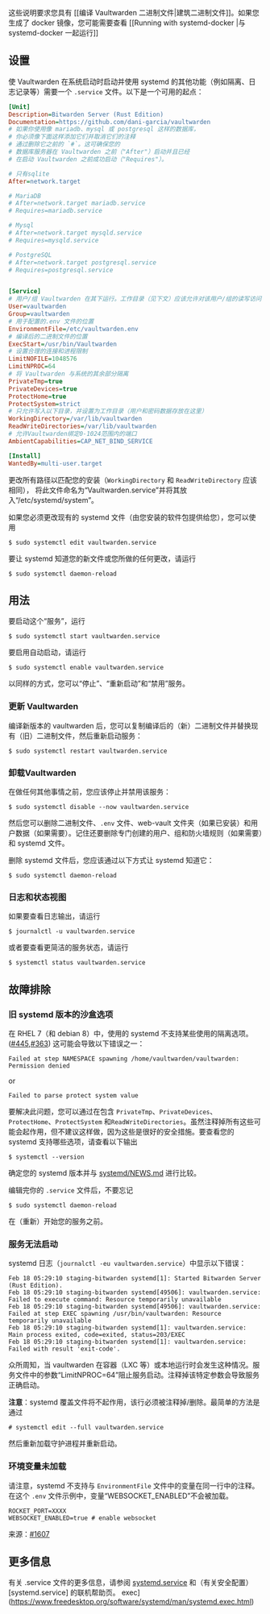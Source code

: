 这些说明要求您具有 [[编译 Vaultwarden 二进制文件|建筑二进制文件]]。如果您生成了 docker 镜像，您可能需要查看 [[Running with systemd-docker |与 systemd-docker 一起运行]]
## 设置
使 Vaultwarden 在系统启动时启动并使用 systemd 的其他功能（例如隔离、日志记录等）需要一个 `.service` 文件。以下是一个可用的起点：
```ini
[Unit]
Description=Bitwarden Server (Rust Edition)
Documentation=https://github.com/dani-garcia/vaultwarden
# 如果你使用像 mariadb、mysql 或 postgresql 这样的数据库，
# 你必须像下面这样添加它们并取消它们的注释
# 通过删除它之前的 `#`。这可确保您的
# 数据库服务器在 Vaultwarden 之前（"After"）启动并且已经
# 在启动 Vaultwarden 之前成功启动（"Requires"）。

# 只有sqlite
After=network.target

# MariaDB
# After=network.target mariadb.service
# Requires=mariadb.service

# Mysql
# After=network.target mysqld.service
# Requires=mysqld.service

# PostgreSQL
# After=network.target postgresql.service
# Requires=postgresql.service


[Service]
# 用户/组 Vaultwarden 在其下运行。工作目录（见下文）应该允许对该用户/组的读写访问
User=vaultwarden
Group=vaultwarden
# 用于配置的.env 文件的位置
EnvironmentFile=/etc/vaultwarden.env
# 编译后的二进制文件的位置
ExecStart=/usr/bin/Vaultwarden
# 设置合理的连接和进程限制
LimitNOFILE=1048576
LimitNPROC=64
# 将 Vaultwarden 与系统的其余部分隔离
PrivateTmp=true
PrivateDevices=true
ProtectHome=true
ProtectSystem=strict
# 只允许写入以下目录，并设置为工作目录（用户和密码数据存放在这里）
WorkingDirectory=/var/lib/vaultwarden
ReadWriteDirectories=/var/lib/vaultwarden
# 允许Vaultwarden绑定0-1024范围内的端口
AmbientCapabilities=CAP_NET_BIND_SERVICE

[Install]
WantedBy=multi-user.target
```

更改所有路径以匹配您的安装（`WorkingDirectory` 和 `ReadWriteDirectory` 应该相同），
将此文件命名为“Vaultwarden.service”并将其放入“/etc/systemd/system”。

如果您必须更改现有的 systemd 文件（由您安装的软件包提供给您），您可以使用
```
$ sudo systemctl edit vaultwarden.service
```
要让 systemd 知道您的新文件或您所做的任何更改，请运行
```
$ sudo systemctl daemon-reload
```
## 用法
要启动这个“服务”，运行
```
$ sudo systemctl start vaultwarden.service
```

要启用自动启动，请运行
```
$ sudo systemctl enable vaultwarden.service
```
以同样的方式，您可以“停止”、“重新启动”和“禁用”服务。
### 更新 Vaultwarden
编译新版本的 vaultwarden 后，您可以复制编译后的（新）二进制文件并替换现有（旧）二进制文件，然后重新启动服务：
```
$ sudo systemctl restart vaultwarden.service
```
### 卸载Vaultwarden
在做任何其他事情之前，您应该停止并禁用该服务：
```
$ sudo systemctl disable --now vaultwarden.service
```
然后您可以删除二进制文件、`.env` 文件、web-vault 文件夹（如果已安装）和用户数据（如果需要）。记住还要删除专门创建的用户、组和防火墙规则（如果需要）和 systemd 文件。

删除 systemd 文件后，您应该通过以下方式让 systemd 知道它：
```
$ sudo systemctl daemon-reload
```

### 日志和状态视图
如果要查看日志输出，请运行
```
$ journalctl -u vaultwarden.service
```
或者要查看更简洁的服务状态，请运行
```
$ systemctl status vaultwarden.service
```

## 故障排除
### 旧 systemd 版本的沙盒选项
在 RHEL 7（和 debian 8）中，使用的 systemd 不支持某些使用的隔离选项。 ([#445](https://github.com/dani-garcia/vaultwarden/issues/445),[#363](https://github.com/dani-garcia/vaultwarden/issues/363))
这可能会导致以下错误之一：
```
Failed at step NAMESPACE spawning /home/vaultwarden/vaultwarden: Permission denied
```
or 
```
Failed to parse protect system value
```
要解决此问题，您可以通过在包含
`PrivateTmp`、`PrivateDevices`、`ProtectHome`、`ProtectSystem` 和`ReadWriteDirectories`。虽然注释掉所有这些可能会起作用，但不建议这样做，因为这些是很好的安全措施。要查看您的 systemd 支持哪些选项，请查看以下输出
```
$ systemctl --version
```
确定您的 systemd 版本并与 [systemd/NEWS.md](https://github.com/systemd/systemd/blob/master/NEWS) 进行比较。

编辑完你的 `.service` 文件后，不要忘记
```
$ sudo systemctl daemon-reload
```
在（重新）开始您的服务之前。

### 服务无法启动

systemd 日志（`journalctl -eu vaultwarden.service`）中显示以下错误：

```
Feb 18 05:29:10 staging-bitwarden systemd[1]: Started Bitwarden Server (Rust Edition).
Feb 18 05:29:10 staging-bitwarden systemd[49506]: vaultwarden.service: Failed to execute command: Resource temporarily unavailable
Feb 18 05:29:10 staging-bitwarden systemd[49506]: vaultwarden.service: Failed at step EXEC spawning /usr/bin/vaultwarden: Resource temporarily unavailable
Feb 18 05:29:10 staging-bitwarden systemd[1]: vaultwarden.service: Main process exited, code=exited, status=203/EXEC
Feb 18 05:29:10 staging-bitwarden systemd[1]: vaultwarden.service: Failed with result 'exit-code'.
```

众所周知，当 vaultwarden 在容器（LXC 等）或本地运行时会发生这种情况。服务文件中的参数“LimitNPROC=64”阻止服务启动。注释掉该特定参数会导致服务正确启动。

**注意**：systemd 覆盖文件将不起作用，该行必须被注释掉/删除。最简单的方法是通过
```
# systemctl edit --full vaultwarden.service
```
然后重新加载守护进程并重新启动。

### 环境变量未加载

请注意，systemd 不支持与 `EnvironmentFile` 文件中的变量在同一行中的注释。在这个 `.env` 文件示例中，变量“WEBSOCKET_ENABLED”不会被加载。
```
ROCKET_PORT=XXXX
WEBSOCKET_ENABLED=true # enable websocket
```

来源：[#1607](/dani-garcia/vaultwarden/issues/1607)


## 更多信息
有关 .service 文件的更多信息，请参阅 [systemd.service](https://www.freedesktop.org/software/systemd/man/systemd.service.html) 和（有关安全配置）[systemd.service] 的联机帮助页。 exec](https://www.freedesktop.org/software/systemd/man/systemd.exec.html)